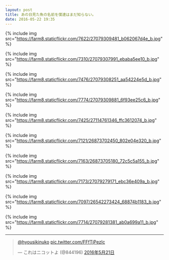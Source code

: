 ```yaml
---
layout: post
title: あの日見た魚の名前を僕達はまだ知らない。
date: 2016-05-22 19:35
---
```


{% include img src="https://farm8.staticflickr.com/7622/27079309481_b062067d4e_b.jpg" %}

{% include img src="https://farm8.staticflickr.com/7310/27079307991_ebaba5ee10_b.jpg" %}

{% include img src="https://farm8.staticflickr.com/7476/27079308251_aa54224e5d_b.jpg" %}

{% include img src="https://farm8.staticflickr.com/7774/27079309881_6f93ee25c6_b.jpg" %}

{% include img src="https://farm8.staticflickr.com/7425/27114761346_ffc3612074_b.jpg" %}

{% include img src="https://farm8.staticflickr.com/7121/26873702450_802e04e320_b.jpg" %}

{% include img src="https://farm8.staticflickr.com/7163/26873705180_72c5c5a155_b.jpg" %}

{% include img src="https://farm8.staticflickr.com/7173/27079279171_ebc36e409a_b.jpg" %}

{% include img src="https://farm8.staticflickr.com/7097/26542273424_68874b1183_b.jpg" %}

{% include img src="https://farm8.staticflickr.com/7714/27079281381_ab0a699a11_b.jpg" %}

---

<blockquote class="twitter-tweet tw-align-center" data-lang="ja"><p lang="und" dir="ltr"><a href="https://twitter.com/hyousikinuko">@hyousikinuko</a> <a href="https://t.co/FFfTjPezIc">pic.twitter.com/FFfTjPezIc</a></p>&mdash; これはニコットよ (@844196) <a href="https://twitter.com/844196/status/734018385076322304">2016年5月21日</a></blockquote>
<script async src="//platform.twitter.com/widgets.js" charset="utf-8"></script>
